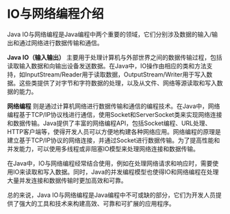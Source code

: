 # IO与网络编程介绍

Java IO与网络编程是Java编程中两个重要的领域，它们分别涉及数据的输入/输出和通过网络进行数据传输和通信。

**Java IO（输入输出）**
主要用于处理计算机与外部世界之间的数据传输过程，包括读取输入数据和向输出设备发送数据。在Java中，IO操作由相应的类和方法支持，如InputStream/Reader用于读取数据，OutputStream/Writer用于写入数据。这些类提供了对字节和字符数据的处理，以及从文件、网络等源读取和写入数据的能力。

**网络编程**
则是通过计算机网络进行数据传输和通信的编程技术。在Java中，网络编程基于TCP/IP协议栈进行通信，使用Socket和ServerSocket类来实现网络连接和数据传输。Java提供了丰富的网络编程API，包括Socket编程、URL处理、HTTP客户端等，使得开发人员可以方便地构建各种网络应用。网络编程的原理是建立基于TCP/IP协议的网络连接，并通过Socket进行数据传输。为了提高性能和并发能力，可以使用多线程或非阻塞IO模型来处理网络连接和数据传输。

在Java中，IO与网络编程经常结合使用，例如在处理网络请求和响应时，需要使用IO来读取和写入数据。同时，Java的并发编程模型也使得IO和网络编程在处理大量并发连接和数据传输时更加高效和可靠。

总的来说，Java IO与网络编程是Java编程中不可或缺的部分，它们为开发人员提供了强大的工具和技术来构建高效、可靠和可扩展的应用程序。